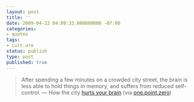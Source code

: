```yaml
---
layout: post
title: ''
date: 2009-04-22 04:09:33.000000000 -07:00
categories:
- quotes
tags:
- cult.ure
status: publish
type: post
published: true
---
```

> After spending a few minutes on a crowded city street, the brain is less able to hold things in memory, and suffers from reduced self-control.
&mdash; How the city [hurts your brain](http://www.boston.com/bostonglobe/ideas/articles/2009/01/04/how_the_city_hurts_your_brain/) (via [one.point.zero](http://www.onepointzero.com/2009/01/04))
